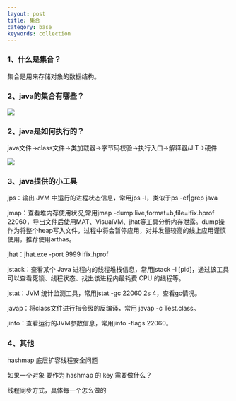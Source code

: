 ```yaml
---
layout: post
title: 集合
category: base
keywords: collection
---
```


### 1、什么是集合？

集合是用来存储对象的数据结构。

### 2、java的集合有哪些？

![](https://i.loli.net/2020/11/03/b3tCO6ihvjsKlga.png)

### 2、java是如何执行的？

java文件->class文件->类加载器->字节码校验->执行入口->解释器/JIT->硬件

![](https://i.loli.net/2020/11/02/cP4gBhlRAspj6X2.png)

### 3、java提供的小工具

jps：输出 JVM 中运行的进程状态信息，常用jps -l，类似于ps -ef|grep java

jmap：查看堆内存使用状况,常用jmap -dump:live,format=b,file=ifix.hprof 22060，导出文件后使用MAT、VisualVM、jhat等工具分析内存泄露。dump操作为将整个heap写入文件，过程中将会暂停应用，对并发量较高的线上应用谨慎使用，推荐使用arthas。

jhat：jhat.exe -port 9999 ifix.hprof

jstack：查看某个 Java 进程内的线程堆栈信息，常用jstack -l [pid]，通过该工具可以查看死锁、线程状态、找出该进程内最耗费 CPU 的线程等。

jstat：JVM 统计监测工具，常用jstat -gc 22060 2s 4，查看gc情况。

javap：将class文件进行指令级的反编译，常用 javap -c Test.class。

jinfo：查看运行的JVM参数信息，常用jinfo -flags 22060。

### 4、其他

hashmap 底层扩容线程安全问题

如果一个对象 要作为 hashmap 的 key 需要做什么？

线程同步方式，具体每一个怎么做的

